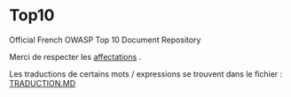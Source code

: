 # Top10
Official French OWASP Top 10 Document Repository


Merci de respecter les [affectations](https://github.com/SPoint42/Top10/FR-2017-translation/affectation-traduction.md)  .

Les traductions de certains mots / expressions se trouvent dans le fichier : [TRADUCTION.MD](https://github.com/SPoint42/Top10/FR-2017-translation/TRADUCTION.md) 
